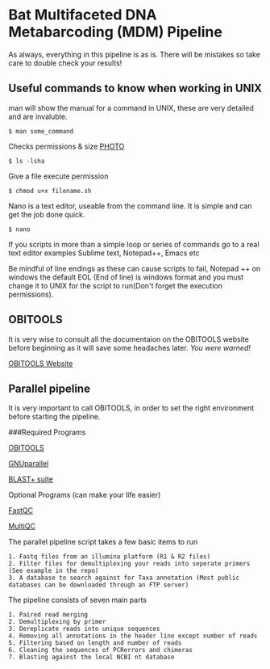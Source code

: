 # Bat Multifaceted DNA Metabarcoding (MDM) Pipeline

As always, everything in this pipeline is as is. There will be mistakes so take care to double check your
results!

## Useful commands to know when working in UNIX
man will show the manual for a command in UNIX, these are very detailed and are invaluble.

	$ man some_command

Checks permissions & size
[PHOTO](http://linuxcommand.org/images/file_permissions.png)

	$ ls -lsha    

Give a file execute permission

	$ chmod u+x filename.sh

Nano is a text editor, useable from the command line. It is simple and can get the job done quick.

	$ nano 

If you scripts in more than a simple loop or series of commands go to a real text editor
examples Sublime text, Notepad++, Emacs etc

Be mindful of line endings as these can cause scripts to fail, Notepad ++ on windows the default EOL (End of 
line) is windows format and you must change it to UNIX for the script to run(Don't forget the execution permissions).

## OBITOOLS

It is very wise to consult all the documentaion on the OBITOOLS website before beginning as it will save 
some headaches later. *You were warned!*

[OBITOOLS Website](http://metabarcoding.org/obitools/doc/)

## Parallel pipeline

It is very important to call OBITOOLS, in order to set the right environment before starting the pipeline.

###Required Programs 

[OBITOOLS](https://git.metabarcoding.org/obitools/obitools/wikis/home)

[GNUparallel](https://www.gnu.org/software/parallel/)

[BLAST+ suite](https://blast.ncbi.nlm.nih.gov/Blast.cgi?PAGE_TYPE=BlastDocs&DOC_TYPE=Download)

Optional Programs (can make your life easier)

[FastQC](https://www.bioinformatics.babraham.ac.uk/projects/fastqc/)

[MultiQC](https://github.com/ewels/MultiQC)

The parallel pipeline script takes a few basic items to run 

	1. Fastq files from an illumina platform (R1 & R2 files)
	2. Filter files for demultiplexing your reads into seperate primers (See example in the repo)
	3. A database to search against for Taxa annotation (Most public databases can be downloaded through an FTP server)

The pipeline consists of seven main parts

	1. Paired read merging 
	2. Demultiplexing by primer
	3. Dereplicate reads into unique sequences
	4. Removing all annotations in the header line except number of reads
	5. Filtering based on length and number of reads
	6. Cleaning the sequences of PCRerrors and chimeras
	7. Blasting against the local NCBI nt database